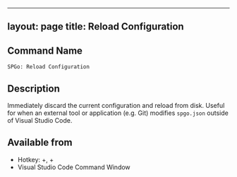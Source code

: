 
---
layout: page
title: Reload Configuration
---

## Command Name
`SPGo: Reload Configuration`

## Description
Immediately discard the current configuration and reload from disk. Useful for when an external tool or application (e.g. Git) modifies `spgo.json` outside of Visual Studio Code.

## Available from
* Hotkey: <alt>+<r>, <alt>+<c>
* Visual Studio Code Command Window